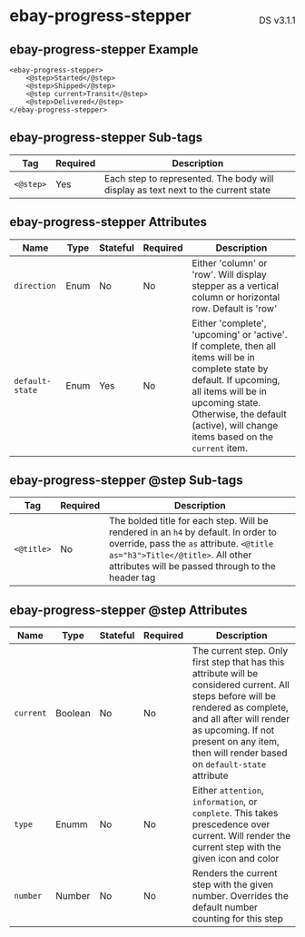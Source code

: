 <h1 style='display: flex; justify-content: space-between; align-items: center;'>
    <span>
        ebay-progress-stepper
    </span>
    <span style='font-weight: normal; font-size: medium; margin-bottom: -15px;'>
        DS v3.1.1
    </span>
</h1>

## ebay-progress-stepper Example

```marko
<ebay-progress-stepper>
    <@step>Started</@step>
    <@step>Shipped</@step>
    <@step current>Transit</@step>
    <@step>Delivered</@step>
</ebay-progress-stepper>
```

## ebay-progress-stepper Sub-tags

Tag | Required | Description
--- | --- | ---
`<@step>` | Yes | Each step to represented. The body will display as text next to the current state

## ebay-progress-stepper Attributes

Name | Type | Stateful | Required | Description
--- | --- | --- | --- | ---
`direction` | Enum | No | No | Either 'column' or 'row'. Will display stepper as a vertical column or horizontal row. Default is 'row'
`default-state` | Enum | Yes | No | Either 'complete', 'upcoming' or 'active'. If complete, then all items will be in complete state by default. If upcoming, all items will be in upcoming state. Otherwise, the default (active), will change items based on the `current` item.

## ebay-progress-stepper @step Sub-tags

Tag | Required | Description
--- | --- | ---
`<@title>` | No | The bolded title for each step. Will be rendered in an `h4` by default. In order to override, pass the `as` attribute. `<@title as="h3">Title</@title>`. All other attributes will be passed through to the header tag

## ebay-progress-stepper @step Attributes

Name | Type | Stateful | Required | Description
--- | --- | --- | --- | ---
`current` | Boolean | No | No | The current step. Only first step that has this attribute will be considered current. All steps before will be rendered as complete, and all after will render as upcoming. If not present on any item, then will render based on `default-state` attribute
`type` | Enumm | No | No | Either `attention`, `information`, or `complete`. This takes prescedence over current. Will render the current step with the given icon and color
`number` | Number | No | No | Renders the current step with the given number. Overrides the default number counting for this step
